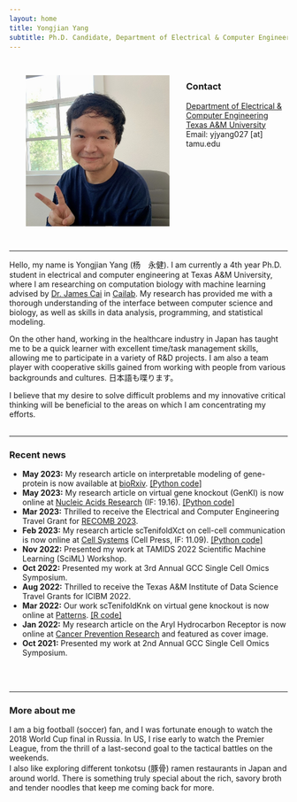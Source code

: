 ```yaml
---
layout: home
title: Yongjian Yang
subtitle: Ph.D. Candidate, Department of Electrical & Computer Engineering, Texas A&M University
---
```


<style>
  img {
    margin: 30px;
  }
</style>
<img align="left" src="assets/img/image.jpeg" alt="yjgeno" width=260>
<br>

### Contact <br>
[Department of Electrical & Computer Engineering](https://engineering.tamu.edu/electrical) <br>
[Texas A&M University](http://www.tamu.edu) <br>
Email: yjyang027 [at] tamu.edu <br>
<br clear="left"/>
<hr>

Hello, my name is Yongjian Yang (杨　永健). I am currently a 4th year Ph.D. student in electrical and computer engineering at Texas A&M University, where I am researching on computation biology with machine learning advised by [Dr. James Cai](https://engineering.tamu.edu/electrical/profiles/james-cai.html) in [Cailab](https://cailab-tamu.github.io). My research has provided me with a thorough understanding of the interface between computer science and biology, as well as skills in data analysis, programming, and statistical modeling.

On the other hand, working in the healthcare industry in Japan has taught me to be a quick learner with excellent time/task management skills, allowing me to participate in a variety of R&D projects. I am also a team player with cooperative skills gained from working with people from various backgrounds and cultures. 日本語も喋ります。

I believe that my desire to solve difficult problems and my innovative critical thinking will be beneficial to the areas on which I am concentrating my efforts.
<br>
<br>
<hr>

### Recent news
* **May 2023:** My research article on interpretable modeling of gene-protein is now available at [bioRxiv](https://www.biorxiv.org/content/10.1101/2023.05.16.541011v2). [\[Python code\]](https://github.com/yjgeno/Multimodal_22)
* **May 2023:** My research article on virtual gene knockout (GenKI) is now online at [Nucleic Acids Research](https://doi.org/10.1093/nar/gkad450) (IF: 19.16). [\[Python code\]](https://github.com/yjgeno/GenKI)
* **Mar 2023:** Thrilled to receive the Electrical and Computer Engineering Travel Grant for [RECOMB 2023](http://recomb2023.bilkent.edu.tr).
* **Feb 2023:** My research article scTenifoldXct on cell-cell communication is now online at [Cell Systems](https://www.cell.com/cell-systems/pdf/S2405-4712(23)00030-3.pdf) (Cell Press, IF: 11.09). [\[Python code\]](https://github.com/cailab-tamu/scTenifoldXct)
* **Nov 2022:** Presented my work at TAMIDS 2022 Scientific Machine Learning (SciML) Workshop.
* **Oct 2022:** Presented my work at 3rd Annual GCC Single Cell Omics Symposium.
* **Aug 2022:** Thrilled to receive the Texas A&M Institute of Data Science Travel Grants for ICIBM 2022.
* **Mar 2022:** Our work scTenifoldKnk on virtual gene knockout is now online at [Patterns](https://www.sciencedirect.com/science/article/pii/S2666389922000010). [\[R code\]](https://github.com/cailab-tamu/scTenifoldKnk)
* **Jan 2022:** My research article on the Aryl Hydrocarbon Receptor is now online at [Cancer Prevention Research](https://aacrjournals.org/cancerpreventionresearch/article/15/1/17/675000) and featured as cover image.
* **Oct 2021:** Presented my work at 2nd Annual GCC Single Cell Omics Symposium.
<br>
<br>
<hr>

### More about me
I am a big football (soccer) fan, and I was fortunate enough to watch the 2018 World Cup final in Russia. In US, I rise early to watch the Premier League, from the thrill of a last-second goal to the tactical battles on the weekends.<br>
I also like exploring different tonkotsu (豚骨) ramen restaurants in Japan and around world. There is something truly special about the rich, savory broth and tender noodles that keep me coming back for more.